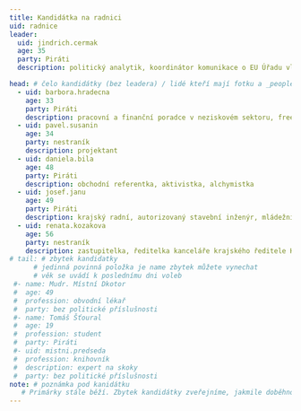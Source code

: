 ```yaml
---
title: Kandidátka na radnici
uid: radnice
leader:
  uid: jindrich.cermak
  age: 35
  party: Piráti
  description: politický analytik, koordinátor komunikace o EU Úřadu vlády ČR # zobrazuje se v komunalni-volby

head: # čelo kandidátky (bez leadera) / lidé kteří mají fotku a _people/jmeno.md
  - uid: barbora.hradecna
    age: 33
    party: Piráti
    description: pracovní a finanční poradce v neziskovém sektoru, freelancer 
  - uid: pavel.susanin
    age: 34
    party: nestraník
    description: projektant 
  - uid: daniela.bila
    age: 48
    party: Piráti 
    description: obchodní referentka, aktivistka, alchymistka
  - uid: josef.janu
    age: 49
    party: Piráti 
    description: krajský radní, autorizovaný stavební inženýr, mládežnický trenér míčových sportů
  - uid: renata.kozakova
    age: 56
    party: nestraník
    description: zastupitelka, ředitelka kanceláře krajského ředitele HZS Karlovarského kraje  
# tail: # zbytek kandidatky
      # jedinná povinná položka je name zbytek můžete vynechat
      # věk se uvádí k poslednímu dni voleb
 #- name: Mudr. Místní Dkotor
 #  age: 49
 #  profession: obvodní lékař
 #  party: bez politické příslušnosti
 #- name: Tomáš Šťoural
 #  age: 19
 #  profession: student
 #  party: Piráti
 #- uid: mistni.predseda
 #  profession: knihovník
 #  description: expert na skoky
 #  party: bez politické příslušnosti
note: # poznámka pod kanidátku
   # Primárky stále běží. Zbytek kandidátky zveřejníme, jakmile doběhnou.
---
```

